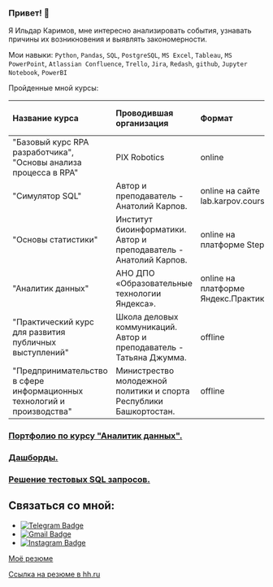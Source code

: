 ### Привет! 👋

Я Ильдар Каримов, мне интересно анализировать события, узнавать причины их возникновения и выявлять закономерности.

Мои навыки:
`Python`, `Pandas`, `SQL`, `PostgreSQL`, `MS Excel`, `Tableau`, `MS PowerPoint`, `Atlassian Confluence`, `Trello`, `Jira`, `Redash`,
`github`, `Jupyter Notebook`, `PowerBI`

Пройденные мной курсы:

| Название курса | Проводившая организация | Формат | Период обучения | Документ об окончании |
| :---------------------- | :---------------------- | :---------------------- |:---------------------- |:---------------------- |
| "Базовый курс RPA разработчика", "Основы анализа процесса в RPA" | PIX Robotics | online | 2024 | [Сертификат](https://github.com/usr036943/usr036943/blob/main/Документы/PIX%20Robotics_RPA_merged.pdf) |
| "Симулятор SQL" | Автор и преподаватель - Анатолий Карпов. | online на сайте lab.karpov.courses | 2023 | [Сертификат](https://github.com/usr036943/usr036943/blob/main/Документы/certificate-simulyator-SQL.pdf) |
| "Основы статистики" | Институт биоинформатики. Автор и преподаватель - Анатолий Карпов. | online на платформе Stepik |2023 | [Сертификат](https://github.com/usr036943/usr036943/blob/main/Документы/certificate-stepik-76-7953a64.pdf) |
| "Аналитик данных" |АНО ДПО «Образовательные технологии Яндекса». | online на платформе Яндекс.Практикум | 2022-2023 | [Диплом](https://github.com/usr036943/usr036943/blob/main/Документы/diplom-yapraktikum-20232DA00256.pdf) |
| "Практический курс для развития публичных выступлений"| Школа деловых коммуникаций. Автор и преподаватель - Татьяна Джумма. | offline | 2019 | [Сертификат](https://github.com/usr036943/usr036943/blob/main/Документы/certificate-djumma.pdf) | 
| "Предпринимательство в сфере информационных технологий и производства"| Министрество молодежной политики и спорта Республики Башкортостан. | offline | 2017 | [Сертификат](https://github.com/usr036943/usr036943/blob/main/Документы/certificate-predprinimatel.pdf) | 

### [Портфолио по курсу "Аналитик данных".](https://github.com/usr036943/yandex_practicum_projects)

### [Дашборды.](https://github.com/usr036943/Dashboards)

### [Решение тестовых SQL запросов.](https://github.com/usr036943/SQL-test-tasks/tree/main/folder%201)

## Связаться со мной: 
- [![Telegram Badge](https://img.shields.io/badge/-usr036943-blue?style=flat&logo=Telegram&logoColor=white)](https://t.me/usr036943) 
- [![Gmail Badge](https://img.shields.io/badge/-karim_ildar@mail.ru-blue?style=flat&logo=Mail&logoColor=white)](mailto:karim_ildar@mail.ru)
- [![Instagram Badge](https://img.shields.io/badge/-karim_ildar-white?style=flat&logo=Instagram&logoColor=B4068E)](https://instagram.com/karim_ildar)

[Моё резюме](https://usr036943.github.io/karimov-ildar/) 

[Сcылка на резюме в hh.ru](https://ufa.hh.ru/applicant/resumes/view?resume=3ec90ef6ff0bc734450039ed1f375047543647)
